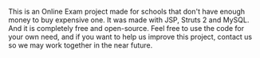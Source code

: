 This is an Online Exam project made for schools that don't have enough money to buy expensive one.
It was made with JSP, Struts 2 and MySQL. And it is completely free and open-source.
Feel free to use the code for your own need, and if you want to help us improve this project, contact us so we may work together in the near future.
